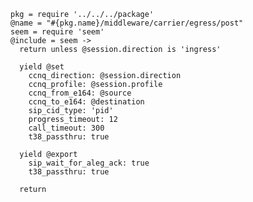    pkg = require '../../../package'
    @name = "#{pkg.name}/middleware/carrier/egress/post"
    seem = require 'seem'
    @include = seem ->
      return unless @session.direction is 'ingress'

      yield @set
        ccnq_direction: @session.direction
        ccnq_profile: @session.profile
        ccnq_from_e164: @source
        ccnq_to_e164: @destination
        sip_cid_type: 'pid'
        progress_timeout: 12
        call_timeout: 300
        t38_passthru: true

      yield @export
        sip_wait_for_aleg_ack: true
        t38_passthru: true

      return
